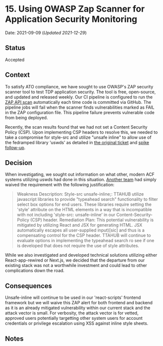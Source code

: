 # 15. Using OWASP Zap Scanner for Application Security Monitoring

Date: 2021-09-09 (_Updated 2021-12-29_)

## Status

Accepted

## Context

To satisfy ATO compliance, we have sought to use OWASP's ZAP security scanner tool to test TDP application security. The tool is free, open-source, and updated and released weekly. Our CI pipeline is configured to run the [ZAP API scan](https://github.com/raft-tech/TANF-app/issues/1367) automatically each time code is committed via GitHub. The pipeline jobs will fail when the scanner finds vulnerabilities marked as FAIL in the ZAP configuration file. This pipeline failure prevents vulnerable code from being deployed.

Recently, the scan results found that we had not set a Content Security Policy (CSP). Upon implementing CSP headers to resolve this, we needed to take a compromise for style-src and utilize "unsafe inline" to allow use of the fedramped library 'uswds' as detailed in [the original ticket](https://github.com/raft-tech/TANF-app/issues/907) and [spike follow-up](https://github.com/raft-tech/TANF-app/issues/1208). 

## Decision

When investigating, we sought out information on what other, modern ACF systems utilizing uswds had done in this situation. [Another team](https://github.com/HHS/Head-Start-TTADP) had simply waived the requirement with the following justification: 

> Weakness Description: Style-src unsafe-inline;: TTAHUB utilize javascript libraries to provide "typeahead search" functionality to filter select box options for end users. These libraries require setting the 'style' attribute on the HTML elements in a way that is incompatible with not including 'style-src: unsafe-inline' in our Content-Security-Policy (CSP) header.
> Remediation Plan: This potential vulnerability is mitigated by utilizing React and JSX for generating HTML. JSX automatically escapes all user-supplied input)[sic] and thus is a compensating control for the CSP header.
> TTAHUB will continue to evaluate options in implementing the typeahead search ro see if one is developed that does not require the use of style attributes.

While we also investigated and developed technical solutions utilizing either React-app-rewired or Next.js, we decided that the departure from our existing stack was not a worthwhile investment and could lead to other complications down the road.

## Consequences

Unsafe-inline will continue to be used in our 'react-scripts' frontend framework but we will waive this ZAP alert for both frontend and backend as it is an already mitigated vulnerability within our current stack and the attack vector is small. For verbosity, the attack vector is for vetted, approved users potentially targetting other system users for account credentials or privilege escalation using XSS against inline style sheets.

## Notes
